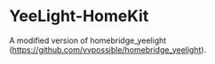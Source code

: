 # YeeLight-HomeKit
A modified version of homebridge_yeelight (https://github.com/vvpossible/homebridge_yeelight).
